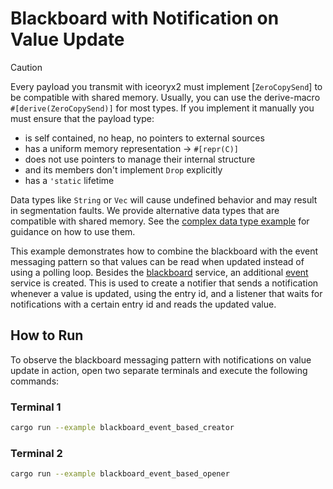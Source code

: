 # Blackboard with Notification on Value Update

> [!CAUTION]
> Every payload you transmit with iceoryx2 must implement [`ZeroCopySend`] to
> be compatible with shared memory.
> Usually, you can use the derive-macro `#[derive(ZeroCopySend)]` for most
> types. If you implement it manually you must ensure that the payload type:
>
> * is self contained, no heap, no pointers to external sources
> * has a uniform memory representation -> `#[repr(C)]`
> * does not use pointers to manage their internal structure
> * and its members don't implement `Drop` explicitly
> * has a `'static` lifetime
>
> Data types like `String` or `Vec` will cause undefined behavior and may
> result in segmentation faults. We provide alternative data types that are
> compatible with shared memory. See the
> [complex data type example](../complex_data_types) for guidance on how to
> use them.

This example demonstrates how to combine the blackboard with the event messaging
pattern so that values can be read when updated instead of using a polling loop.
Besides the [blackboard](../blackboard) service, an additional [event](../event)
service is created. This is used to create a notifier that sends a notification
whenever a value is updated, using the entry id, and a listener that waits for
notifications with a certain entry id and reads the updated value.

## How to Run

To observe the blackboard messaging pattern with notifications on value update
in action, open two separate terminals and execute the following commands:

### Terminal 1

```sh
cargo run --example blackboard_event_based_creator
```

### Terminal 2

```sh
cargo run --example blackboard_event_based_opener
```
